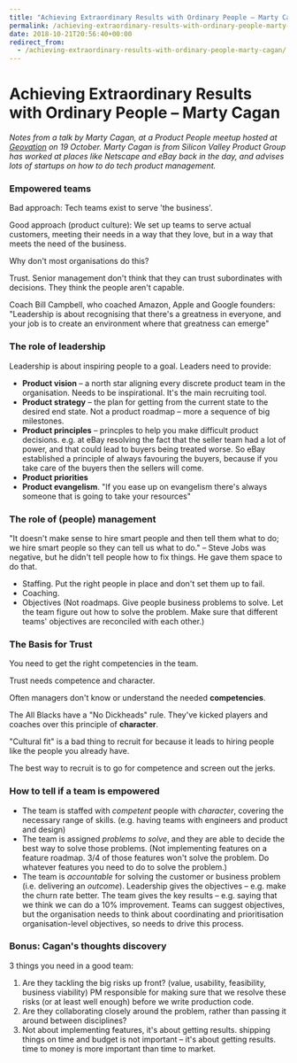```yaml
---
title: "Achieving Extraordinary Results with Ordinary People – Marty Cagan"
permalink: /achieving-extraordinary-results-with-ordinary-people-marty-cagan
date: 2018-10-21T20:56:40+00:00
redirect_from:
  - /achieving-extraordinary-results-with-ordinary-people-marty-cagan/
---
```


# Achieving Extraordinary Results with Ordinary People – Marty Cagan

*Notes from a talk by Marty Cagan, at a Product People meetup hosted at [Geovation](https://geovation.uk/) on 19 October. Marty Cagan is from Silicon Valley Product Group has worked at places like Netscape and eBay back in the day, and advises lots of startups on how to do tech product management.*

### Empowered teams

Bad approach:
Tech teams exist to serve 'the business'.

Good approach (product culture):
We set up teams to serve actual customers, meeting their needs in a way that they love, but in a way that meets the need of the business.

Why don't most organisations do this?

Trust. Senior management don't think that they can trust subordinates with decisions. They think the people aren't capable.

Coach Bill Campbell, who coached Amazon, Apple and Google founders:
"Leadership is about recognising that there's a greatness in everyone, and your job is to create an environment where that greatness can emerge"

### The role of leadership

Leadership is about inspiring people to a goal. Leaders need to provide:

- **Product vision** – a north star aligning every discrete product team in the organisation. Needs to be inspirational. It's the main recruiting tool.
- **Product strategy** – the plan for getting from the current state to the desired end state. Not a product roadmap – more a sequence of big milestones.
- **Product principles** – princples to help you make difficult product decisions. e.g. at eBay resolving the fact that the seller team had a lot of power, and that could lead to buyers being treated worse. So eBay established a principle of always favouring the buyers, because if you take care of the buyers then the sellers will come.
- **Product priorities**
- **Product evangelism**. "If you ease up on evangelism there's always someone that is going to take your resources"

### The role of (people) management

"It doesn't make sense to hire smart people and then tell them what to do; we hire smart people so they can tell us what to do." – Steve Jobs was negative, but he didn't tell people how to fix things. He gave them space to do that.

- Staffing. Put the right people in place and don't set them up to fail.
- Coaching.
- Objectives (Not roadmaps. Give people business problems to solve. Let the team figure out how to solve the problem. Make sure that different teams' objectives are reconciled with each other.)

### The Basis for Trust

You need to get the right competencies in the team.

Trust needs competence and character.

Often managers don't know or understand the needed **competencies**.

The All Blacks have a "No Dickheads" rule. They've kicked players and coaches over this principle of **character**.

"Cultural fit" is a bad thing to recruit for because it leads to hiring people like the people you already have.

The best way to recruit is to go for competence and screen out the jerks.

### How to tell if a team is empowered

- The team is staffed with *competent* people with *character*, covering the necessary range of skills. (e.g. having teams with engineers and product and design)
- The team is assigned *problems to solve*, and they are able to decide the best way to solve those problems. (Not implementing features on a feature roadmap. 3/4 of those features won't solve the problem. Do whatever features you need to do to solve the problem.)
- The team is *accountable* for solving the customer or business problem (i.e. delivering an *outcome*). Leadership gives the objectives – e.g. make the churn rate better. The team gives the key results – e.g. saying that we think we can do a 10% improvement. Teams can suggest objectives, but the organisation needs to think about coordinating and prioritisation organisation-level objectives, so needs to drive this process.

### Bonus: Cagan's thoughts discovery

3 things you need in a good team:

1. Are they tackling the big risks up front? (value, usability, feasibility, business viability) PM responsible for making sure that we resolve these risks (or at least well enough) before we write production code.
2. Are they collaborating closely around the problem, rather than passing it around between disciplines?
3. Not about implementing features, it's about getting results. shipping things on time and budget is not important – it's about getting results. time to money is more important than time to market.